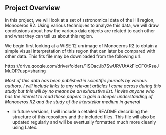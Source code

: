 ##                     Project Overview                         


In this project, we will look at a set of astronomical data of the HII region,
Monoceros R2. Using various techniques to analyze this data, we will draw
conclusions about how the various data objects are related to each other and
what they can tell us about this region.

We begin first looking at a WISE 12 um image of Monoceros R2 to obtain a
simple visual interpretation of this region that can later be compared with
other data. This fits file may be downloaded from the following url:

https://drive.google.com/drive/folders/1iSOacJb7SwURVUtAkFicCFOtRseJMuOP?usp=sharing

*Most of this data has been published in scientific journals by various
authors. I will include links to any relevant articles I come across during
this study but this will by no means be an exhaustive list. I invite anyone
who has the interest to read these papers to gain a deeper understanding
of Monoceros R2 and the study of the interstellar medium in general*


- In future versions, I will include a detailed README describing the structure
of this repository and the included files. This file will also be updated
regularly and will be eventually formatted much more cleanly using Latex.

